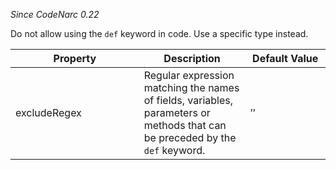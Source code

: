 *Since CodeNarc 0.22*

Do not allow using the `def` keyword in code. Use a specific type
instead.

<table>
<colgroup>
<col style="width: 40%" />
<col style="width: 33%" />
<col style="width: 25%" />
</colgroup>
<thead>
<tr class="header">
<th>Property</th>
<th>Description</th>
<th>Default Value</th>
</tr>
</thead>
<tbody>
<tr class="odd">
<td>excludeRegex</td>
<td>Regular expression matching the names of fields, variables,
parameters or methods that can be preceded by the <code>def</code>
keyword.</td>
<td>’’</td>
</tr>
</tbody>
</table>
